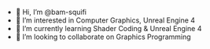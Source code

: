 - 👋 Hi, I’m @bam-squifi
- 👀 I’m interested in Computer Graphics, Unreal Engine 4
- 🌱 I’m currently learning Shader Coding & Unreal Engine 4
- 💞️ I’m looking to collaborate on Graphics Programming

<!---
bam-squifi/bam-squifi is a ✨ special ✨ repository because its `README.md` (this file) appears on your GitHub profile.
You can click the Preview link to take a look at your changes.
--->
